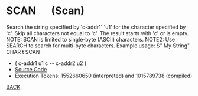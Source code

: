 # SCAN &emsp; (Scan)
 Search the string specified by 'c-addr1' 'u1' for the character specified by 'c'. Skip all characters not equal to 'c'. The result starts with 'c' or is empty. NOTE: SCAN is limited to single-byte (ASCII) characters. NOTE2: Use SEARCH to search for multi-byte characters. Example usage: S" My String" CHAR t SCAN
* ( c-addr1 u1 c -- c-addr2 u2 )
* [Source Code](../words/shando/Scan.cs)
* Execution Tokens: 1552660650 (interpreted) and 1015789738 (compiled)


[BACK](builtins.md#Scan)
